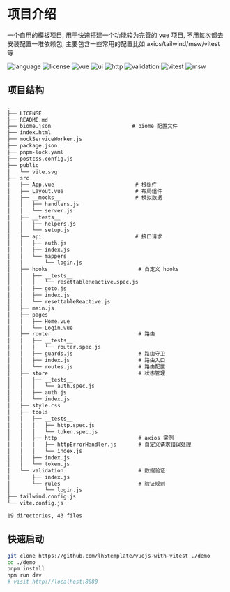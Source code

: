 # 项目介绍

一个自用的模板项目, 用于快速搭建一个功能较为完善的 vue 项目,
不用每次都去安装配置一堆依赖包, 主要包含一些常用的配置比如 axios/tailwind/msw/vitest 等

![language](https://img.shields.io/badge/language-中文-blue)
![license](https://img.shields.io/badge/license-mit-green)
![vue](https://img.shields.io/badge/framework-vue-52A677)
![ui](https://img.shields.io/badge/ui-tailwindcss-59B3F2)
![http](https://img.shields.io/badge/http-axios-612ED5)
![validation](https://img.shields.io/badge/validation-zod-2C4474)
![vitest](https://img.shields.io/badge/test-vitest-F1C040)
![msw](https://img.shields.io/badge/mock-msw-ff6a33)

## 项目结构

```txt
.
├── LICENSE
├── README.md
├── biome.json                          # biome 配置文件
├── index.html
├── mockServiceWorker.js
├── package.json
├── pnpm-lock.yaml
├── postcss.config.js
├── public
│   └── vite.svg
├── src
│   ├── App.vue                          # 根组件
│   ├── Layout.vue                       # 布局组件
│   ├── __mocks__                        # 模拟数据
│   │   ├── handlers.js
│   │   └── server.js
│   ├── __tests__
│   │   ├── helpers.js
│   │   └── setup.js
│   ├── api                              # 接口请求
│   │   ├── auth.js
│   │   ├── index.js
│   │   └── mappers
│   │       └── login.js
│   ├── hooks                             # 自定义 hooks
│   │   ├── __tests__
│   │   │   └── resettableReactive.spec.js
│   │   ├── goto.js
│   │   ├── index.js
│   │   └── resettableReactive.js
│   ├── main.js
│   ├── pages
│   │   ├── Home.vue
│   │   └── Login.vue
│   ├── router                            # 路由
│   │   ├── __tests__
│   │   │   └── router.spec.js
│   │   ├── guards.js                     # 路由守卫
│   │   ├── index.js                      # 路由入口
│   │   └── routes.js                     # 路由配置
│   ├── store                             # 状态管理
│   │   ├── __tests__
│   │   │   └── auth.spec.js
│   │   ├── auth.js
│   │   └── index.js
│   ├── style.css
│   ├── tools
│   │   ├── __tests__
│   │   │   ├── http.spec.js
│   │   │   └── token.spec.js
│   │   ├── http                          # axios 实例
│   │   │   ├── httpErrorHandler.js       # 自定义请求错误处理
│   │   │   └── index.js
│   │   ├── index.js
│   │   └── token.js
│   └── validation                        # 数据验证
│       ├── index.js
│       └── rules                         # 验证规则
│           └── login.js
├── tailwind.config.js
└── vite.config.js

19 directories, 43 files
```

## 快速启动

```sh
git clone https://github.com/lh5template/vuejs-with-vitest ./demo
cd ./demo
pnpm install
npm run dev
# visit http://localhost:8080
```
